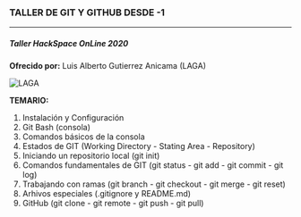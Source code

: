 ### TALLER DE GIT Y GITHUB DESDE -1

------------

##### Taller HackSpace OnLine 2020

**Ofrecido por:**
Luis Alberto Gutierrez Anicama (LAGA)

![LAGA](https://avatars0.githubusercontent.com/u/70557031?s=460&u=7aa278ac661e019b2b973fd63c0e74929e50fc7d&v=4)

**TEMARIO:**
1. Instalación y Configuración
2. Git Bash (consola)
3. Comandos básicos de la consola
4. Estados de GIT (Working Directory - Stating Area - Repository)
5. Iniciando un repositorio local (git init)
6. Comandos fundamentales de GIT (git status - git add - git commit - git log)
7. Trabajando con ramas (git branch - git checkout - git merge - git reset)
8. Arhivos especiales (.gitignore y README.md)
9. GitHub (git clone - git remote - git push - git pull)
